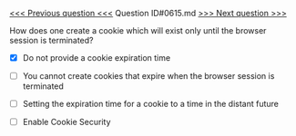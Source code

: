 [<<< Previous question <<<](0614.md)  Question ID#0615.md  [>>> Next question >>>](0616.md) 

How does one create a cookie which will exist only until the browser session is terminated?




- [x]  Do not provide a cookie expiration time

- [ ]  You cannot create cookies that expire when the browser session is terminated

- [ ]  Setting the expiration time for a cookie to a time in the distant future

- [ ]  Enable Cookie Security

